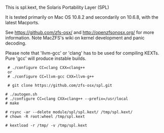 This is spl.kext, the Solaris Portability Layer (SPL)

It is tested primarily on Mac OS 10.8.2 and secondarily on 10.6.8, with
the latest Macports.

See https://github.com/zfs-osx/ and http://openzfsonosx.org/ for more information.
Note MacZFS's wiki on kernel development and panic decoding.

Please note that 'llvm-gcc' or 'clang' has to be used for compiling KEXTs.
Pure 'gcc' will produce instable builds.

```
 # ./configure CC=clang CXX=clang++
 or
 # ./configure CC=llvm-gcc CXX=llvm-g++
```

```
 # git clone https://github.com/zfs-osx/spl.git
```

```
# ./autogen.sh
# ./configure CC=clang CXX=clang++ --prefix=/usr/local
# make

# rsync -ar --delete module/spl/spl.kext/ /tmp/spl.kext/
# chown -R root:wheel /tmp/spl.kext

# kextload -r /tmp/ -v /tmp/spl.kext
```

